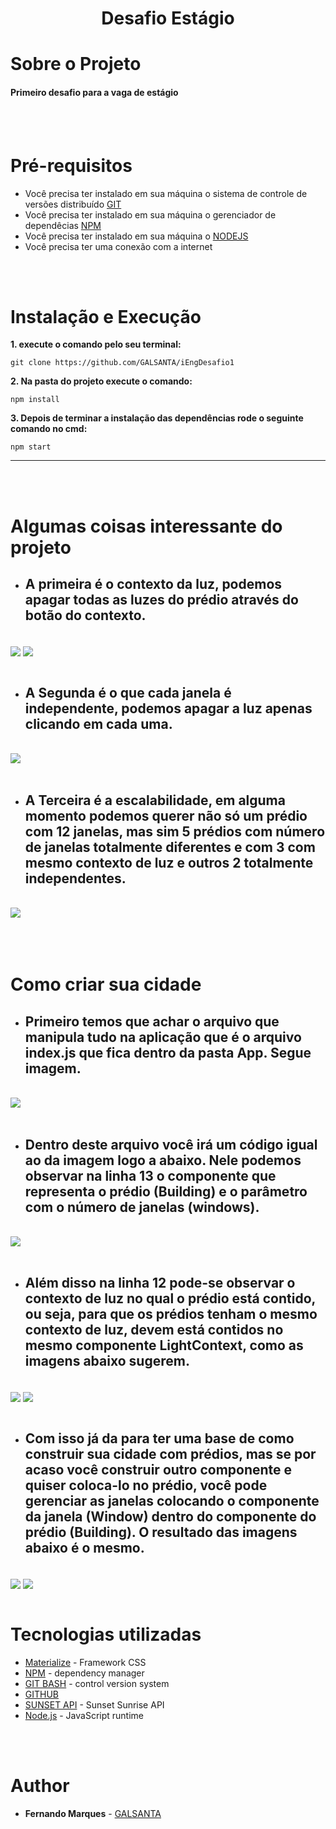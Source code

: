 <h1 align="center"><strong>Desafio Estágio</strong></h1>

# Sobre o Projeto

#### Primeiro desafio para a vaga de estágio 

<br/>
<br/>

# Pré-requisitos

* Você precisa ter instalado em sua máquina o sistema de controle de versões distribuído [GIT](https://git-scm.com/)
* Você precisa ter instalado em sua máquina o gerenciador de dependêcias [NPM](https://www.npmjs.com/get-npm)
* Você precisa ter instalado em sua máquina o [NODEJS](https://nodejs.org/pt-br/)
* Você precisa ter uma conexão com a internet

<br/>
<br/>

# Instalação e Execução

<b>1. execute o comando pelo seu terminal:</b>

```
git clone https://github.com/GALSANTA/iEngDesafio1
```

<b>2. Na pasta do projeto execute o comando:</b>

```
npm install
```

<b>3. Depois de terminar a instalação das dependências rode o seguinte comando no cmd: </b>

```
npm start
```

---

<br/>
<br/>


# Algumas coisas interessante do projeto

* ## A primeira é o contexto da luz, podemos apagar todas as luzes do prédio através do botão do contexto.
<br/>
<img align="center" src="./about/home.png" />
<img align="center" src="./about/home2.png" />
<br/>
<br/>

* ## A Segunda é o que cada janela é independente, podemos apagar a luz apenas clicando em cada uma.
<br>
<img align="center" src="./about/luz.png">
<br/>
<br/>

* ## A Terceira é a escalabilidade, em alguma momento podemos querer não só um prédio com 12 janelas, mas sim 5 prédios com número de janelas totalmente diferentes e com 3 com mesmo contexto de luz e outros 2 totalmente independentes.
<br>
<img align="center" src="./about/city.png">
<br/>
<br/>


<br/>
<br/>

# Como criar sua cidade

* ## Primeiro temos que achar o arquivo que manipula tudo na aplicação que é o arquivo index.js que fica dentro da pasta App. Segue imagem.
<br>
<img align="center" src="./about/arquivos.png">
<br/>
<br/>

* ## Dentro deste arquivo você irá um código igual ao da imagem logo a abaixo. Nele podemos observar na linha 13 o componente que representa o prédio (Building) e o parâmetro com o número de janelas (windows). 
<br/>
<img align="center" src="./about/codigo.png">
<br/>
<br/>

* ## Além disso na linha 12 pode-se observar o contexto de luz no qual o prédio está contido, ou seja, para que os prédios tenham o mesmo contexto de luz, devem está contidos no mesmo componente LightContext, como as imagens abaixo sugerem.
<br/>
<img align="center" src="./about/2prediosOFF.png">
<img align="center" src="./about/codigo2.png">
<br/>
<br/>

* ## Com isso já da para ter uma base de como construir sua cidade com prédios, mas se por acaso você construir outro componente e quiser coloca-lo no prédio, você pode gerenciar as janelas colocando o componente da janela (Window) dentro do componente do prédio (Building). O resultado das imagens abaixo é o mesmo.

<br/>
<img align="center" src="./about/codigo.png">
<img align="center" src="./about/codigo3.png">

<br/>
<br/>


# Tecnologias utilizadas

* [Materialize](https://materializecss.com/getting-started.html) - Framework CSS
* [NPM](https://www.npmjs.com/get-npm) - dependency manager
* [GIT BASH](https://git-scm.com/) - control version system
* [GITHUB ](https://github.com/)
* [SUNSET API](https://sunrise-sunset.org/api) - Sunset Sunrise API
* [Node.js](https://nodejs.org/en/) - JavaScript runtime


<br/>
<br/>

# Author

* **Fernando Marques**  - [GALSANTA](https://github.com/GALSANTA)
